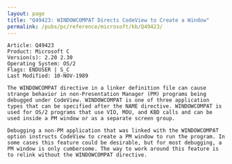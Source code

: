 ```yaml
---
layout: page
title: "Q49423: WINDOWCOMPAT Directs CodeView to Create a Window"
permalink: /pubs/pc/reference/microsoft/kb/Q49423/
---
```


	Article: Q49423
	Product: Microsoft C
	Version(s): 2.20 2.30
	Operating System: OS/2
	Flags: ENDUSER | S_C
	Last Modified: 10-NOV-1989
	
	The WINDOWCOMPAT directive in a linker definition file can cause
	strange behavior in non-Presentation Manager (PM) programs being
	debugged under CodeView. WINDOWCOMPAT is one of three application
	types that can be specified after the NAME directive. WINDOWCOMPAT is
	used for OS/2 programs that use VIO, MOU, and KBD calls and can be
	used inside a PM window or as a separate screen group.
	
	Debugging a non-PM application that was linked with the WINDOWCOMPAT
	option instructs CodeView to create a PM window to run the program. In
	some cases this feature could be desirable, but for most debugging, a
	PM window is only cumbersome. The way to work around this feature is
	to relink without the WINDOWCOMPAT directive.
